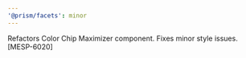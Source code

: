 ```yaml
---
'@prism/facets': minor
---
```


Refactors Color Chip Maximizer component. Fixes minor style issues. [MESP-6020]
